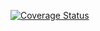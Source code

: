 [![Coverage Status](https://coveralls.io/repos/github/sarabs3/my-exp/badge.svg?branch=master)](https://coveralls.io/github/sarabs3/my-exp?branch=master)
